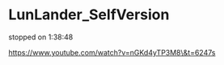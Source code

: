 # LunLander\_SelfVersion



stopped on 1:38:48



https://www.youtube.com/watch?v=nGKd4yTP3M8\&t=6247s

